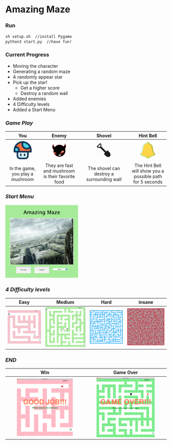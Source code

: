 # **Amazing Maze**
### Run  
    sh setup.sh  //install Pygame 
    python3 start.py  //have fun! 

### Current Progress
- Moving the character
- Generating a random maze
- A randomly appear star
- Pick up the star!
  - Get a higher score
  - Destroy a random wall
- Added enemies
- 4 Difficulty levels
- Added a Start Menu


### *Game Play*
| You | Enemy | Shovel | Hint Bell |
|:-----:|:-----:|:-----:| :-----: |
|<img src="img/mushroom.png" width="60%"> | <img src="img/enemy.png" width="50%">|<img src="img/shovel.png" width="30%"> | <img src="img/hint.png" width="60%"> |
| In the game, you play a mushroom |They are fast and mushroom is their favorite food | The shovel can destroy a surrounding wall | The Hint Bell will show you a possible path for 5 seconds |

### *Start Menu*
<img src="img/menu.png" width="45%">

### *4 Difficulty levels*
| Easy | Medium | Hard | insane |
| -------- | -------- | -------- | -------- |
| <img src="img/easy.png" width="100%"> | <img src="img/mid.png" width="100%"> | <img src="img/hard.png" width="100%"> | <img src="img/ins.png" width="100%"> |

### *END*
| Win | Game Over|
| :---: | :---: |
|<img src="img/win_sample1.png" width="75%">|<img src="img/over_sample.png" width="75%">|
